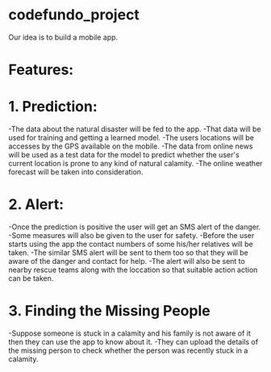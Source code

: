 # codefundo_project
Our idea is to build a mobile app.

# Features:
# 1. Prediction:
-The data about the natural disaster will be fed to the app.
-That data will be used for training and getting a learned model.
-The users locations will be accesses by the GPS available on the mobile.
-The data from online news will be used as a test data for the model to predict whether the user's current location is prone to any kind of natural calamity.
-The online weather forecast will be taken into consideration. 

# 2. Alert:
-Once the prediction is positive the user will get an SMS alert of the danger.
-Some measures will also be given to the user for safety.
-Before the user starts using the app the contact numbers of some his/her relatives will be taken.
-The similar SMS alert will be sent to them too so that they will be aware of the danger and contact for help.
-The alert will also be sent to nearby rescue teams along with the loccation so that suitable action action can be taken.

# 3. Finding the Missing People
-Suppose someone is stuck in a calamity and his family is not aware of it then they can use the app to know about it.
-They can upload the details of the missing person to check whether the person was recently stuck in a calamity.
